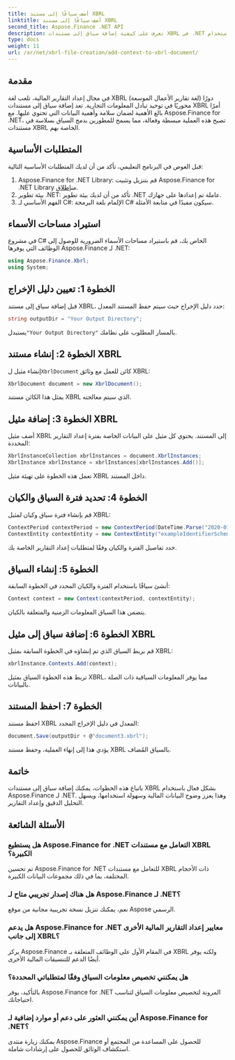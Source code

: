 ```yaml
---
title: أضف سياقًا إلى مستند XBRL
linktitle: أضف سياقًا إلى مستند XBRL
second_title: Aspose.Finance .NET API
description: تعرف على كيفية إضافة سياق إلى مستندات XBRL في .NET باستخدام Aspose.Finance لإعداد تقارير مالية مبسطة. #Aspose #Finance #XBRL
type: docs
weight: 11
url: /ar/net/xbrl-file-creation/add-context-to-xbrl-document/
---
```

## مقدمة
في مجال إعداد التقارير المالية، تلعب لغة XBRL (لغة تقارير الأعمال الموسعة) دورًا محوريًا في توحيد تبادل المعلومات التجارية. تعد إضافة سياق إلى مستندات XBRL أمرًا بالغ الأهمية لضمان سلامة وأهمية البيانات التي تحتوي عليها. مع Aspose.Finance for .NET، تصبح هذه العملية مبسطة وفعالة، مما يسمح للمطورين بدمج السياق بسلاسة في مستندات XBRL الخاصة بهم.
## المتطلبات الأساسية
قبل الغوص في البرنامج التعليمي، تأكد من أن لديك المتطلبات الأساسية التالية:
1. Aspose.Finance for .NET Library: قم بتنزيل وتثبيت Aspose.Finance for .NET Library من[إطلاق](https://releases.aspose.com/finance/net/).
2. بيئة تطوير .NET: تأكد من أن لديك بيئة تطوير .NET عاملة تم إعدادها على جهازك.
3. الفهم الأساسي لـ C#: الإلمام بلغة البرمجة C# سيكون مفيدًا في متابعة الأمثلة.
## استيراد مساحات الأسماء
في مشروع C# الخاص بك، قم باستيراد مساحات الأسماء الضرورية للوصول إلى الوظائف التي يوفرها Aspose.Finance لـ .NET:
```csharp
using Aspose.Finance.Xbrl;
using System;
```
## الخطوة 1: تعيين دليل الإخراج
قبل إضافة سياق إلى مستند XBRL، حدد دليل الإخراج حيث سيتم حفظ المستند المعدل:
```csharp
string outputDir = "Your Output Directory";
```
 يستبدل`"Your Output Directory"` بالمسار المطلوب على نظامك.
## الخطوة 2: إنشاء مستند XBRL
 إنشاء مثيل ل`XbrlDocument` كائن للعمل مع وثائق XBRL:
```csharp
XbrlDocument document = new XbrlDocument();
```
يمثل هذا الكائن مستند XBRL الذي سيتم معالجته.
## الخطوة 3: إضافة مثيل XBRL
أضف مثيل XBRL إلى المستند. يحتوي كل مثيل على البيانات الخاصة بفترة إعداد التقارير المحددة:
```csharp
XbrlInstanceCollection xbrlInstances = document.XbrlInstances;
XbrlInstance xbrlInstance = xbrlInstances[xbrlInstances.Add()];
```
تعمل هذه الخطوة على تهيئة مثيل XBRL داخل المستند.
## الخطوة 4: تحديد فترة السياق والكيان
قم بإنشاء فترة سياق وكيان لمثيل XBRL:
```csharp
ContextPeriod contextPeriod = new ContextPeriod(DateTime.Parse("2020-01-01"), DateTime.Parse("2020-02-10"));
ContextEntity contextEntity = new ContextEntity("exampleIdentifierScheme", "exampleIdentifier");
```
حدد تفاصيل الفترة والكيان وفقًا لمتطلبات إعداد التقارير الخاصة بك.
## الخطوة 5: إنشاء السياق
أنشئ سياقًا باستخدام الفترة والكيان المحدد في الخطوة السابقة:
```csharp
Context context = new Context(contextPeriod, contextEntity);
```
يتضمن هذا السياق المعلومات الزمنية والمتعلقة بالكيان.
## الخطوة 6: إضافة سياق إلى مثيل XBRL
قم بربط السياق الذي تم إنشاؤه في الخطوة السابقة بمثيل XBRL:
```csharp
xbrlInstance.Contexts.Add(context);
```
تربط هذه الخطوة السياق بمثيل XBRL، مما يوفر المعلومات السياقية ذات الصلة بالبيانات.
## الخطوة 7: احفظ المستند
احفظ مستند XBRL المعدل في دليل الإخراج المحدد:
```csharp
document.Save(outputDir + @"document3.xbrl");
```
يؤدي هذا إلى إنهاء العملية، وحفظ مستند XBRL بالسياق المُضاف.
## خاتمة
باتباع هذه الخطوات، يمكنك إضافة سياق إلى مستندات XBRL بشكل فعال باستخدام Aspose.Finance لـ .NET. وهذا يعزز وضوح البيانات المالية وسهولة استخدامها، ويسهل التحليل الدقيق وإعداد التقارير.
## الأسئلة الشائعة
### هل يستطيع Aspose.Finance for .NET التعامل مع مستندات XBRL الكبيرة؟
تم تحسين Aspose.Finance for .NET للتعامل مع مستندات XBRL ذات الأحجام المختلفة، بما في ذلك مجموعات البيانات الكبيرة.
### هل هناك إصدار تجريبي متاح لـ Aspose.Finance لـ .NET؟
نعم، يمكنك تنزيل نسخة تجريبية مجانية من موقع Aspose الرسمي.
### هل يدعم Aspose.Finance for .NET معايير إعداد التقارير المالية الأخرى إلى جانب XBRL؟
يركز Aspose.Finance في المقام الأول على الوظائف المتعلقة بـ XBRL ولكنه يوفر أيضًا الدعم للتنسيقات المالية الأخرى.
### هل يمكنني تخصيص معلومات السياق وفقًا لمتطلباتي المحددة؟
بالتأكيد، يوفر Aspose.Finance for .NET المرونة لتخصيص معلومات السياق لتناسب احتياجاتك.
### أين يمكنني العثور على دعم أو موارد إضافية لـ Aspose.Finance for .NET؟
يمكنك زيارة منتدى Aspose.Finance للحصول على المساعدة من المجتمع أو استكشاف الوثائق للحصول على إرشادات شاملة.